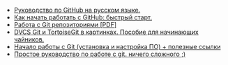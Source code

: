 
* [Руководство по GitHub на русском языке.](http://git-scm.com/book/ru)
* [Как начать работать с GitHub: быстрый старт.](http://habrahabr.ru/post/125799/)
* [Работа с Git репозиториями [PDF]
](http://dev.call2ru.com/vs/%D0%A0%D0%B0%D0%B1%D0%BE%D1%82%D0%B0%20%D1%81%20Git.pdf)
* [DVCS Git и TortoiseGit в картинках. Пособие для начинающих чайников.](http://www.webdelphi.ru/2010/07/dvcs-git-i-tortoisegit-v-kartinkax-posobie-dlya-nachinayushhix-chajnikov/)
* [Начало работы с Git (установка и настройка ПО) + полезные ссылки](http://mydb.ws/2012/08/11/ustanovka-i-nastroyka-git.html)
* [Простое руководство по работе с git. ничего сложного ;)](http://rogerdudler.github.io/git-guide/index.ru.html)
